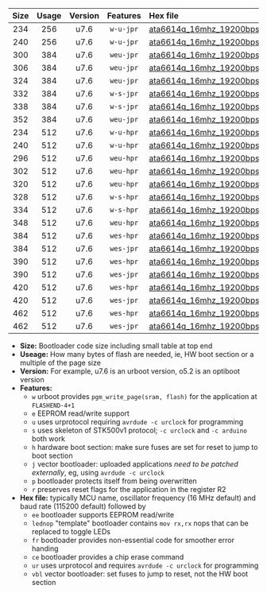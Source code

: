 |Size|Usage|Version|Features|Hex file|
|:-:|:-:|:-:|:-:|:--|
|234|256|u7.6|`w-u-jpr`|[ata6614q_16mhz_19200bps_ur_vbl.hex](https://raw.githubusercontent.com/stefanrueger/urboot/main/ata6614q_16mhz_19200bps_ur_vbl.hex)|
|240|256|u7.6|`w-u-jpr`|[ata6614q_16mhz_19200bps_lednop_ur_vbl.hex](https://raw.githubusercontent.com/stefanrueger/urboot/main/ata6614q_16mhz_19200bps_lednop_ur_vbl.hex)|
|300|384|u7.6|`weu-jpr`|[ata6614q_16mhz_19200bps_ee_ur_vbl.hex](https://raw.githubusercontent.com/stefanrueger/urboot/main/ata6614q_16mhz_19200bps_ee_ur_vbl.hex)|
|306|384|u7.6|`weu-jpr`|[ata6614q_16mhz_19200bps_ee_lednop_ur_vbl.hex](https://raw.githubusercontent.com/stefanrueger/urboot/main/ata6614q_16mhz_19200bps_ee_lednop_ur_vbl.hex)|
|324|384|u7.6|`weu-jpr`|[ata6614q_16mhz_19200bps_ee_lednop_fr_ur_vbl.hex](https://raw.githubusercontent.com/stefanrueger/urboot/main/ata6614q_16mhz_19200bps_ee_lednop_fr_ur_vbl.hex)|
|332|384|u7.6|`w-s-jpr`|[ata6614q_16mhz_19200bps_vbl.hex](https://raw.githubusercontent.com/stefanrueger/urboot/main/ata6614q_16mhz_19200bps_vbl.hex)|
|338|384|u7.6|`w-s-jpr`|[ata6614q_16mhz_19200bps_lednop_vbl.hex](https://raw.githubusercontent.com/stefanrueger/urboot/main/ata6614q_16mhz_19200bps_lednop_vbl.hex)|
|352|384|u7.6|`weu-jpr`|[ata6614q_16mhz_19200bps_ee_lednop_fr_ce_ur_vbl.hex](https://raw.githubusercontent.com/stefanrueger/urboot/main/ata6614q_16mhz_19200bps_ee_lednop_fr_ce_ur_vbl.hex)|
|234|512|u7.6|`w-u-hpr`|[ata6614q_16mhz_19200bps_ur.hex](https://raw.githubusercontent.com/stefanrueger/urboot/main/ata6614q_16mhz_19200bps_ur.hex)|
|240|512|u7.6|`w-u-hpr`|[ata6614q_16mhz_19200bps_lednop_ur.hex](https://raw.githubusercontent.com/stefanrueger/urboot/main/ata6614q_16mhz_19200bps_lednop_ur.hex)|
|296|512|u7.6|`weu-hpr`|[ata6614q_16mhz_19200bps_ee_ur.hex](https://raw.githubusercontent.com/stefanrueger/urboot/main/ata6614q_16mhz_19200bps_ee_ur.hex)|
|302|512|u7.6|`weu-hpr`|[ata6614q_16mhz_19200bps_ee_lednop_ur.hex](https://raw.githubusercontent.com/stefanrueger/urboot/main/ata6614q_16mhz_19200bps_ee_lednop_ur.hex)|
|320|512|u7.6|`weu-hpr`|[ata6614q_16mhz_19200bps_ee_lednop_fr_ur.hex](https://raw.githubusercontent.com/stefanrueger/urboot/main/ata6614q_16mhz_19200bps_ee_lednop_fr_ur.hex)|
|328|512|u7.6|`w-s-hpr`|[ata6614q_16mhz_19200bps.hex](https://raw.githubusercontent.com/stefanrueger/urboot/main/ata6614q_16mhz_19200bps.hex)|
|334|512|u7.6|`w-s-hpr`|[ata6614q_16mhz_19200bps_lednop.hex](https://raw.githubusercontent.com/stefanrueger/urboot/main/ata6614q_16mhz_19200bps_lednop.hex)|
|348|512|u7.6|`weu-hpr`|[ata6614q_16mhz_19200bps_ee_lednop_fr_ce_ur.hex](https://raw.githubusercontent.com/stefanrueger/urboot/main/ata6614q_16mhz_19200bps_ee_lednop_fr_ce_ur.hex)|
|384|512|u7.6|`wes-hpr`|[ata6614q_16mhz_19200bps_ee.hex](https://raw.githubusercontent.com/stefanrueger/urboot/main/ata6614q_16mhz_19200bps_ee.hex)|
|384|512|u7.6|`wes-jpr`|[ata6614q_16mhz_19200bps_ee_vbl.hex](https://raw.githubusercontent.com/stefanrueger/urboot/main/ata6614q_16mhz_19200bps_ee_vbl.hex)|
|390|512|u7.6|`wes-hpr`|[ata6614q_16mhz_19200bps_ee_lednop.hex](https://raw.githubusercontent.com/stefanrueger/urboot/main/ata6614q_16mhz_19200bps_ee_lednop.hex)|
|390|512|u7.6|`wes-jpr`|[ata6614q_16mhz_19200bps_ee_lednop_vbl.hex](https://raw.githubusercontent.com/stefanrueger/urboot/main/ata6614q_16mhz_19200bps_ee_lednop_vbl.hex)|
|420|512|u7.6|`wes-hpr`|[ata6614q_16mhz_19200bps_ee_lednop_fr.hex](https://raw.githubusercontent.com/stefanrueger/urboot/main/ata6614q_16mhz_19200bps_ee_lednop_fr.hex)|
|420|512|u7.6|`wes-jpr`|[ata6614q_16mhz_19200bps_ee_lednop_fr_vbl.hex](https://raw.githubusercontent.com/stefanrueger/urboot/main/ata6614q_16mhz_19200bps_ee_lednop_fr_vbl.hex)|
|462|512|u7.6|`wes-hpr`|[ata6614q_16mhz_19200bps_ee_lednop_fr_ce.hex](https://raw.githubusercontent.com/stefanrueger/urboot/main/ata6614q_16mhz_19200bps_ee_lednop_fr_ce.hex)|
|462|512|u7.6|`wes-jpr`|[ata6614q_16mhz_19200bps_ee_lednop_fr_ce_vbl.hex](https://raw.githubusercontent.com/stefanrueger/urboot/main/ata6614q_16mhz_19200bps_ee_lednop_fr_ce_vbl.hex)|

- **Size:** Bootloader code size including small table at top end
- **Useage:** How many bytes of flash are needed, ie, HW boot section or a multiple of the page size
- **Version:** For example, u7.6 is an urboot version, o5.2 is an optiboot version
- **Features:**
  + `w` urboot provides `pgm_write_page(sram, flash)` for the application at `FLASHEND-4+1`
  + `e` EEPROM read/write support
  + `u` uses urprotocol requiring `avrdude -c urclock` for programming
  + `s` uses skeleton of STK500v1 protocol; `-c urclock` and `-c arduino` both work
  + `h` hardware boot section: make sure fuses are set for reset to jump to boot section
  + `j` vector bootloader: uploaded applications *need to be patched externally*, eg, using `avrdude -c urclock`
  + `p` bootloader protects itself from being overwritten
  + `r` preserves reset flags for the application in the register R2
- **Hex file:** typically MCU name, oscillator frequency (16 MHz default) and baud rate (115200 default) followed by
  + `ee` bootloader supports EEPROM read/write
  + `lednop` "template" bootloader contains `mov rx,rx` nops that can be replaced to toggle LEDs
  + `fr` bootloader provides non-essential code for smoother error handing
  + `ce` bootloader provides a chip erase command
  + `ur` uses urprotocol and requires `avrdude -c urclock` for programming
  + `vbl` vector bootloader: set fuses to jump to reset, not the HW boot section
